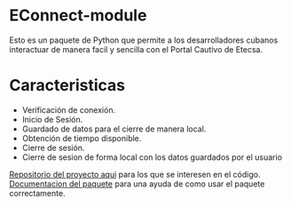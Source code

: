 # EConnect-module

Esto es un paquete de Python que permite a los desarrolladores cubanos interactuar de manera facil y sencilla con el Portal Cautivo de Etecsa.

# Caracteristicas
- Verificación de conexión.
- Inicio de Sesión.
- Guardado de datos para el cierre de manera local.
- Obtención de tiempo disponible.
- Cierre de sesión.
- Cierre de sesion de forma local con los datos guardados por el usuario

[Repositorio del proyecto aqui](https://guides.github.com/features/mastering-markdown/)
para los que se interesen en el código.<br>
[Documentacion del paquete](https://github.com/TheMrAleX/econnect/blob/main/README.md) para una ayuda de como usar el paquete correctamente.